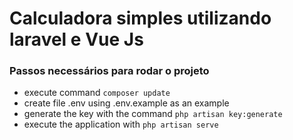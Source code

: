 # Calculadora simples utilizando laravel e Vue Js
### Passos necessários para rodar o projeto
- execute command `composer update`
- create file .env using .env.example as an example
- generate the key with the command  `php artisan key:generate`
- execute the application with `php artisan serve`
